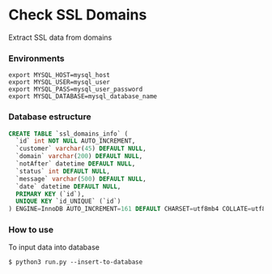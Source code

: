 # Check SSL Domains
Extract SSL data from domains

### Environments
```shell
export MYSQL_HOST=mysql_host
export MYSQL_USER=mysql_user
export MYSQL_PASS=mysql_user_password
export MYSQL_DATABASE=mysql_database_name
```

### Database estructure
```sql
CREATE TABLE `ssl_domains_info` (
  `id` int NOT NULL AUTO_INCREMENT,
  `customer` varchar(45) DEFAULT NULL,
  `domain` varchar(200) DEFAULT NULL,
  `notAfter` datetime DEFAULT NULL,
  `status` int DEFAULT NULL,
  `message` varchar(500) DEFAULT NULL,
  `date` datetime DEFAULT NULL,
  PRIMARY KEY (`id`),
  UNIQUE KEY `id_UNIQUE` (`id`)
) ENGINE=InnoDB AUTO_INCREMENT=161 DEFAULT CHARSET=utf8mb4 COLLATE=utf8mb4_0900_ai_ci;
```

### How to use
To input data into database
```shell
$ python3 run.py --insert-to-database
```